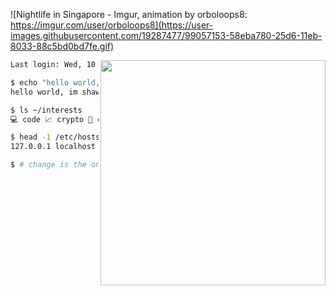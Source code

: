 ![Nightlife in Singapore - Imgur, animation by orboloops8: https://imgur.com/user/orboloops8](https://user-images.githubusercontent.com/19287477/99057153-58eba780-25d6-11eb-8033-88c5bd0bd7fe.gif)

<img align="right" src="https://user-images.githubusercontent.com/19287477/126031581-0d0086f6-2af8-4ab9-af53-a9a222eac0a3.gif" width="360">

```sh
Last login: Wed, 10 Nov 2021 at 10:04:07 +08 from 10.1.33.7

$ echo "hello world, im $(whoami)."
hello world, im shawn.

$ ls ~/interests
💻 code 📈 crypto 🚩 cybersec 🥽 vr ⌨️ keeb ☁️ cloud ✒️ vim

$ head -1 /etc/hosts
127.0.0.1 localhost 🇸🇬 singapore

$ # change is the only constant. ^U^D
```
